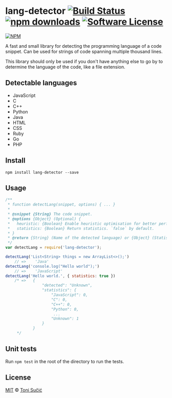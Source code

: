 lang-detector  [![Build Status](https://travis-ci.org/hosein2398/lang-detector.svg?branch=master)](https://travis-ci.org/hosein2398/lang-detector) [![npm downloads](https://img.shields.io/npm/dt/lang-detector.svg)](https://www.npmjs.com/package/lang-detector) [![Software License](https://img.shields.io/badge/license-MIT-blue.svg)](LICENSE)
=====

[![NPM](https://nodei.co/npm/lang-detector.png?downloads=true&downloadRank=true&stars=true)](https://nodei.co/npm/lang-detector/)

A fast and small library for detecting the programming language of a code snippet. 
Can be used for strings of code spanning multiple thousand lines.

This library should only be used if you don't have anything else to go by to determine the language of the code, like a file extension.

## Detectable languages
* JavaScript
* C
* C++
* Python
* Java
* HTML
* CSS
* Ruby
* Go
* PHP

## Install
```Shell
npm install lang-detector --save
```

## Usage
```JavaScript
/**
 * function detectLang(snippet, options) { ... }
 *
 * @snippet {String} The code snippet.
 * @options {Object} (Optional) {
 *   heuristic: {Boolean} Enable heuristic optimisation for better performance. `true` by default.
 *   statistics: {Boolean} Return statistics. `false` by default.
 * }
 * @return {String} (Name of the detected language) or {Object} (Statistics).
 */
var detectLang = require('lang-detector');

detectLang('List<String> things = new ArrayList<>();')
    // =>    'Java'
detectLang('console.log("Hello world");')
    // =>    'JavaScript'
detectLang('Hello world.', { statistics: true })
    /* =>   {
                "detected": "Unknown",
                "statistics": {
                    "JavaScript": 0,
                    "C": 0,
                    "C++": 0,
                    "Python": 0,
                     ...
                    "Unknown": 1
                }
            } 
     */
```

## Unit tests
Run `npm test` in the root of the directory to run the tests.

## License
<a href="https://tldrlegal.com/license/mit-license" target="_blank">MIT</a> © <a href="https://github.com/ts95/" target="_blank">Toni Sučić</a>